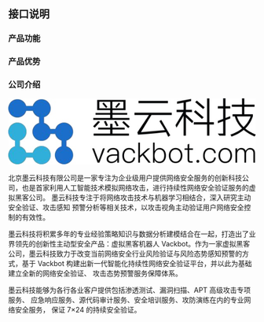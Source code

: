 ## 接口说明

### 产品功能

### 产品优势

### 公司介绍
![](/images/15966119525809.jpg)

北京墨云科技有限公司是一家专注为企业级用户提供网络安全服务的创新科技公司，也是首家利用人工智能技术模拟网络攻击，进行持续性网络安全验证服务的虚拟黑客公司。 墨云科技专注于将网络攻击技术与机器学习相结合，深入研究主动安全验证、攻击感知 预警分析等相关技术，以攻击视角主动验证用户网络安全控制的有效性。 

墨云科技将积累多年的专业经验策略知识与数据分析建模结合在一起，打造出了业界领先的创新性主动型安全产品：虚拟黑客机器人 Vackbot。作为一家虚拟黑客公司，墨云科技致力于改变当前网络安全行业风险验证与风险态势感知预警的方式，基于 Vackbot 构建出新一代智能化持续性网络安全验证平台，并以此为基础建立全新的网络安全验证、 攻击态势预警服务保障体系。 

墨云科技能够为各行各业客户提供包括渗透测试、漏洞扫描、APT 高级攻击专项服务、 应急响应服务、源代码审计服务、安全培训服务、攻防演练在内的专业网络安全服务， 保证 7×24 的持续安全验证。
